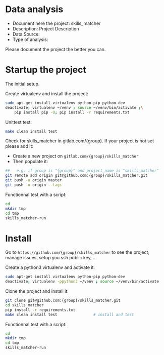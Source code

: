 # Data analysis
- Document here the project: skills_matcher
- Description: Project Description
- Data Source:
- Type of analysis:

Please document the project the better you can.

# Startup the project

The initial setup.

Create virtualenv and install the project:
```bash
sudo apt-get install virtualenv python-pip python-dev
deactivate; virtualenv ~/venv ; source ~/venv/bin/activate ;\
    pip install pip -U; pip install -r requirements.txt
```

Unittest test:
```bash
make clean install test
```

Check for skills_matcher in gitlab.com/{group}.
If your project is not set please add it:

- Create a new project on `gitlab.com/{group}/skills_matcher`
- Then populate it:

```bash
##   e.g. if group is "{group}" and project_name is "skills_matcher"
git remote add origin git@github.com:{group}/skills_matcher.git
git push -u origin master
git push -u origin --tags
```

Functionnal test with a script:

```bash
cd
mkdir tmp
cd tmp
skills_matcher-run
```

# Install

Go to `https://github.com/{group}/skills_matcher` to see the project, manage issues,
setup you ssh public key, ...

Create a python3 virtualenv and activate it:

```bash
sudo apt-get install virtualenv python-pip python-dev
deactivate; virtualenv -ppython3 ~/venv ; source ~/venv/bin/activate
```

Clone the project and install it:

```bash
git clone git@github.com:{group}/skills_matcher.git
cd skills_matcher
pip install -r requirements.txt
make clean install test                # install and test
```
Functionnal test with a script:

```bash
cd
mkdir tmp
cd tmp
skills_matcher-run
```
